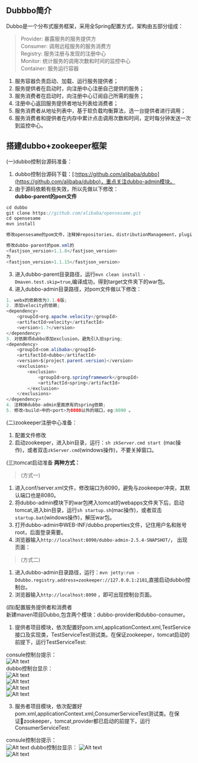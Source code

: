 ## Dubbbo简介
Dubbo是一个分布式服务框架，采用全Spring配置方式，架构由五部分组成：   
> Provider: 暴露服务的服务提供方     
> Consumer: 调用远程服务的服务消费方     
> Registry: 服务注册与发现的注册中心     
> Monitor: 统计服务的调用次数和时间的监控中心      
> Container: 服务运行容器   
1. 服务容器负责启动、加载、运行服务提供者；  
2. 服务提供者在启动时，向注册中心注册自己提供的服务；  
3. 服务消费者在启动时，向注册中心订阅自己所需的服务；  
4. 注册中心返回服务提供者地址列表给消费者；  
5. 服务消费者从地址列表中，基于软负载均衡算法，选一台提供者进行调用；   
6. 服务消费者和提供者在内存中累计点击调用次数和时间，定时每分钟发送一次到监控中心。   

## 搭建dubbo+zookeeper框架  
(一)dubbo控制台源码准备：     
1. dubbo控制台源码下载：[:https://github.com/alibaba/dubbo](https://github.com/alibaba/dubbo)，重点关注dubbo-admin模块。  
2. 由于源码依赖有些失效，所以先做以下修改：  
**dubbo-parent的pom文件**  
```java 
cd dubbo
git clone https://github.com/alibaba/opensesame.git
cd opensesame
mvn install
 ```      
```java
修改opensesame的pom文件，注释掉repositories，distributionManagement，pluginRepositories这些标签，还得注释dubbo-parent的pom.xml中的repositories标签。
```  
```java
修改dubbo-parent的pom.xml的
<fastjson_version>1.1.8</fastjson_version>
为
<fastjson_version>1.1.15</fastjson_version>
```
3. 进入dubbo-parent目录路径，运行`mvn clean install -Dmaven.test.skip=true`,编译成功，得到target文件夹下的war包。     
4. 进入dubbo-admin目录路径，对pom文件做以下修改： 
```java
1. webx的依赖改为3.1.6版;  
2. 添加velocity的依赖; 
<dependency>
    <groupId>org.apache.velocity</groupId>
    <artifactId>velocity</artifactId>
    <version>1.7</version>
</dependency>  
3. 对依赖项dubbo添加exclusion，避免引入旧spring;
<dependency>
    <groupId>com.alibaba</groupId>
    <artifactId>dubbo</artifactId>
    <version>${project.parent.version}</version>
    <exclusions>
        <exclusion>
            <groupId>org.springframework</groupId>
            <artifactId>spring</artifactId>
        </exclusion>
    </exclusions>
</dependency>
4. 注释掉dubbo-admin里面原有的spring依赖; 
5. 修改<build>中的<port>为8080以外的端口，eg:8090 。
```  
(二)zookeeper注册中心准备：     
1. 配置文件修改   
2. 启动zookeeper，进入bin目录，运行：`sh zkServer.cmd start `(mac操作)，或者双击`zkServer.cmd`(windows操作)，不要关掉窗口。  

(三)tomcat启动准备
**两种方式：**
> (方式一)
1) 进入conf/server.xml文件，修改端口为8090，避免与zookeeper冲突，其默认端口也是8080。
2) 将dubbo-admin模块下的war包拷入tomcat的webapps文件夹下后，启动tomcat,进入bin目录，运行`sh startup.sh`(mac操作)，或者双击`startup.bat`(windows操作)，解压war包。   
3) 打开dubbo-admin中WEB-INF/dubbo.properties文件，记住用户名和账号root，后面登录需要。      
4) 浏览器输入`http://localhost:8090/dubbo-admin-2.5.4-SNAPSHOT/`， 出现页面：  

>(方式二)  
1) 进入dubbo-admin目录路径，运行：`mvn jetty:run -Ddubbo.registry.address=zookeeper://127.0.0.1:2181`,直接启动dubbo控制台。 
2) 浏览器输入`http://localhost:8090` ，即可出现控制台页面。  

(四)配置服务提供者和消费者   
新建maven项目Dubbo,包含两个模块：dubbo-provider和dubbo-consumer。 
1. 提供者项目模块，依次配置好pom.xml,applicationContext.xml,TestService接口及实现类，TestServiceTest测试类。在保证zookeeper，tomcat启动的前提下，运行TestServiceTest:

consule控制台提示：  
![Alt text](/Users/CH-yfy/mygit/dubbo-zookeeper/photos/dubbo.png)     
dubbo控制台显示：  
![Alt text](/Users/CH-yfy/mygit/dubbo-zookeeper/photos/aa.png)   
![Alt text](/Users/CH-yfy/mygit/dubbo-zookeeper/photos/bb.png)   
![Alt text](/Users/CH-yfy/mygit/dubbo-zookeeper/photos/cc.png)  
![Alt text](/Users/CH-yfy/mygit/dubbo-zookeeper/photos/dd.png) 

3. 服务者项目模块，依次配置好pom.xml,applicationContext.xml,ConsumerServiceTest测试类。在保证zookeeper，tomcat,provider都已启动的前提下，运行ConsumerServiceTest:  

consule控制台提示：  
![Alt text](/Users/CH-yfy/mygit/dubbo-zookeeper/photos/consule.png)
dubbo控制台显示：
![Alt text](/Users/CH-yfy/mygit/dubbo-zookeeper/photos/ee.png)   
![Alt text](/Users/CH-yfy/mygit/dubbo-zookeeper/photos/ff.png) 






